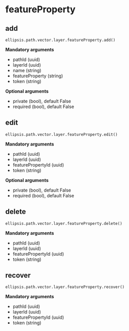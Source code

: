 # featureProperty

## add

    ellipsis.path.vector.layer.featureProperty.add()

**Mandatory arguments**
- pathId (uuid)
- layerId (uuid)
- name (string)
- featureProperty (string)
- token (string)

**Optional arguments**
- private (bool), default False
- required (bool), default False

## edit

    ellipsis.path.vector.layer.featureProperty.edit()

**Mandatory arguments**
- pathId (uuid)
- layerId (uuid)
- featurePropertyId (uuid)
- token (string)

**Optional arguments**
- private (bool), default False
- required (bool), default False

## delete

    ellipsis.path.vector.layer.featureProperty.delete()

**Mandatory arguments**
- pathId (uuid)
- layerId (uuid)
- featurePropertyId (uuid)
- token (string)

## recover

    ellipsis.path.vector.layer.featureProperty.recover()

**Mandatory arguments**
- pathId (uuid)
- layerId (uuid)
- featurePropertyId (uuid)
- token (string)